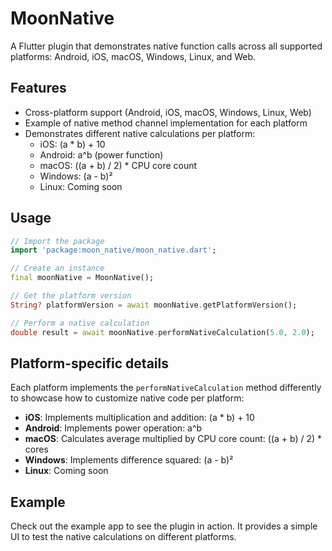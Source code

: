 # MoonNative

A Flutter plugin that demonstrates native function calls across all supported platforms: Android, iOS, macOS, Windows, Linux, and Web.

## Features

- Cross-platform support (Android, iOS, macOS, Windows, Linux, Web)
- Example of native method channel implementation for each platform
- Demonstrates different native calculations per platform:
  - iOS: (a * b) + 10
  - Android: a^b (power function)
  - macOS: ((a + b) / 2) * CPU core count
  - Windows: (a - b)²
  - Linux: Coming soon

## Usage

```dart
// Import the package
import 'package:moon_native/moon_native.dart';

// Create an instance
final moonNative = MoonNative();

// Get the platform version
String? platformVersion = await moonNative.getPlatformVersion();

// Perform a native calculation
double result = await moonNative.performNativeCalculation(5.0, 2.0);
```

## Platform-specific details

Each platform implements the `performNativeCalculation` method differently to showcase how to customize native code per platform:

- **iOS**: Implements multiplication and addition: (a * b) + 10
- **Android**: Implements power operation: a^b
- **macOS**: Calculates average multiplied by CPU core count: ((a + b) / 2) * cores
- **Windows**: Implements difference squared: (a - b)²
- **Linux**: Coming soon

## Example

Check out the example app to see the plugin in action. It provides a simple UI to test the native calculations on different platforms.

